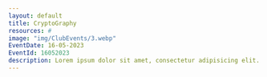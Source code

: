 ```yaml
---
layout: default
title: CryptoGraphy
resources: #
image: "img/ClubEvents/3.webp"
EventDate: 16-05-2023
EventId: 16052023
description: Lorem ipsum dolor sit amet, consectetur adipisicing elit. Sunt ut voluptatum eius sapiente, totam reiciendis temporibus qui quibusdam, recusandae sit vero unde, sed, incidunt et ea quo dolore laudantium consectetur!
---
```

